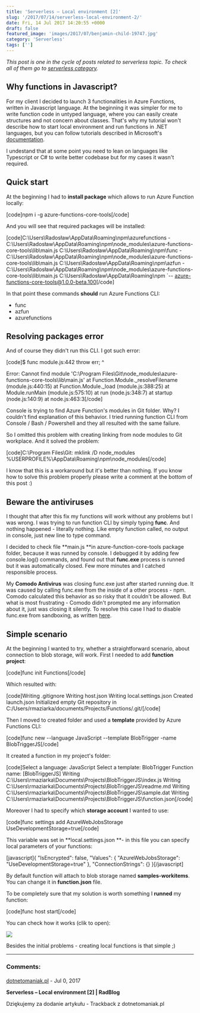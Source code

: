 ```yaml
---
title: 'Serverless – Local environment [2]'
slug: '/2017/07/14/serverless-local-environment-2/'
date: Fri, 14 Jul 2017 14:20:55 +0000
draft: false
featured_image: 'images/2017/07/benjamin-child-19747.jpg'
category: 'Serverless'
tags: ['']
---
```


_This post is one in the cycle of posts related to serverless topic. To check all of them go to [serverless category](http://radblog.pl/en/category/serverless/)._

Why functions in Javascript?
----------------------------

For my client I decided to launch 3 functionalities in Azure Functions, written in Javascript language. At the beginning it was simpler for me to write function code in untyped language, where you can easily create structures and not concern about classes. That's why my tutorial won't describe how to start local environment and run functions in .NET languages, but you can follow tutorials described in Microsoft's [documentation](https://docs.microsoft.com/en-us/azure/azure-functions/functions-develop-vs).

I undestand that at some point you need to lean on languages like Typescript or C# to write better codebase but for my cases it wasn't required.

Quick start
-----------

At the beginning I had to **install package** which allows to run Azure Function locally:

\[code\]npm i -g azure-functions-core-tools\[/code\]

And you will see that required packages will be installed:

\[code\]C:\\Users\\Radosław\\AppData\\Roaming\\npm\\azurefunctions - C:\\Users\\Radosław\\AppData\\Roaming\\npm\\node\_modules\\azure-functions-core-tools\\lib\\main.js
C:\\Users\\Radosław\\AppData\\Roaming\\npm\\func - C:\\Users\\Radosław\\AppData\\Roaming\\npm\\node\_modules\\azure-functions-core-tools\\lib\\main.js
C:\\Users\\Radosław\\AppData\\Roaming\\npm\\azfun - C:\\Users\\Radosław\\AppData\\Roaming\\npm\\node\_modules\\azure-functions-core-tools\\lib\\main.js
C:\\Users\\Radosław\\AppData\\Roaming\\npm
\`-- azure-functions-core-tools@1.0.0-beta.100\[/code\]

In that point these commands **should** run Azure Functions CLI:

*   func
*   azfun
*   azurefunctions

Resolving packages error
------------------------

And of course they didn't run this CLI. I got such error:

\[code\]$ func
 module.js:442
 throw err;
 ^

Error: Cannot find module 'C:\\Program Files\\Git\\node\_modules\\azure-functions-core-tools\\lib\\main.js'
at Function.Module.\_resolveFilename (module.js:440:15)
at Function.Module.\_load (module.js:388:25)
at Module.runMain (module.js:575:10)
at run (node.js:348:7)
at startup (node.js:140:9)
at node.js:463:3\[/code\]

Console is trying to find Azure Function's modules in Git folder. Why? I couldn't find explanation of this behavior. I tried running function CLI from Console / Bash / Powershell and they all resulted with the same failure.

So I omitted this problem with creating linking from node modules to Git workplace. And it solved the problem:

\[code\]C:\\Program Files\\Git: mklink /D node\_modules %USERPROFILE%\\AppData\\Roaming\\npm\\node\_modules\[/code\]

I know that this is a workaround but it's better than nothing. If you know how to solve this problem properly please write a comment at the bottom of this post :)

Beware the antiviruses
----------------------

I thought that after this fix my functions will work without any problems but I was wrong. I was trying to run function CLI by simply typing **func**. And nothing happened - literally nothing. Like empty function called, no output in console, just new line to type command.

I decided to check file **main.js **in azure-function-core-tools package folder, because it was runned by console. I debugged it by adding few console.log() commands, and found out that **func.exe** process is runned but it was automatically closed. Few more minutes and I catched responsible process.

My **Comodo Antivirus** was closing func.exe just after started running due. It was caused by calling func.exe from the inside of a other process - npm. Comodo calculated this behavior as so risky that it couldn't be allowed. But what is most frustrating - Comodo didn't prompted me any information about it, just was closing it silently. To resolve this case I had to disable func.exe from sandboxing, as written [here](https://help.comodo.com/topic-72-1-623-7666-.html).

Simple scenario
---------------

At the beginning I wanted to try, whether a straightforward scenario, about connection to blob storage, will work. First I needed to add **function project**:

\[code\]func init Functions\[/code\]

Which resulted with:

\[code\]Writing .gitignore
Writing host.json
Writing local.settings.json
Created launch.json
Initialized empty Git repository in C:/Users/rmaziarka/documents/Projects/Functions/.git/\[/code\]

Then I moved to created folder and used a **template** provided by Azure Functions CLI:

\[code\]func new --language JavaScript --template BlobTrigger -name BlobTriggerJS\[/code\]

It created a function in my project's folder:

\[code\]Select a language: JavaScript
Select a template: BlobTrigger
Function name: \[BlobTriggerJS\] 
Writing C:\\Users\\rmaziarka\\Documents\\Projects\\BlobTriggerJS\\index.js
Writing C:\\Users\\rmaziarka\\Documents\\Projects\\BlobTriggerJS\\readme.md
Writing C:\\Users\\rmaziarka\\Documents\\Projects\\BlobTriggerJS\\sample.dat
Writing C:\\Users\\rmaziarka\\Documents\\Projects\\BlobTriggerJS\\function.json\[/code\]

Moreover I had to specify which **storage account** I wanted to use:

\[code\]func settings add AzureWebJobsStorage UseDevelopmentStorage=true\[/code\]

This variable was set in **local.settings.json **\- in this file you can specify local parameters of your functions:

\[javascript\]{
 "IsEncrypted": false,
 "Values": {
 "AzureWebJobsStorage": "UseDevelopmentStorage=true"
 },
 "ConnectionStrings": {}
}\[/javascript\]

By default function will attach to blob storage named **samples-workitems**. You can change it in **function.json** file.

To be completely sure that my solution is worth something I **runned** my function:

\[code\]func host start\[/code\]

You can check how it works (clik to open):

[![](http://radblog.pl/wp-content/uploads/2017/07/rT0NWJa.gif)](http://radblog.pl/wp-content/uploads/2017/07/rT0NWJa.gif)

Besides the initial problems - creating local functions is that simple ;)

---
### Comments:
#### 
[dotnetomaniak.pl](http://dotnetomaniak.pl/Serverless-Local-environment-2-RadBlog "") - <time datetime="2017-07-16 20:03:28">Jul 0, 2017</time>

**Serverless – Local environment \[2\] | RadBlog**

Dziękujemy za dodanie artykułu - Trackback z dotnetomaniak.pl
